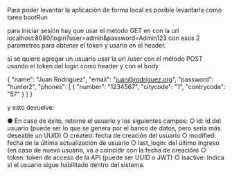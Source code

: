 Para poder levantar la aplicación de forma local
es posible levantarla como tarea bootRun

para iniciar sesión hay que usar el metodo GET  en con la url
localhost:8080/login?user=admin&password=Admin123
con esos 2 parametros para obtener el token y usarlo en el header.

si se quiere agregar un usuario usar la url /user con el método POST
usando el token del login como header y con el body 

{
    "name": "Juan Rodriguez",
    "email": "juan@rodriguez.org",
    "password": "hunter2",
    "phones": [
        {
            "number": "1234567",
            "citycode": "1",
            "contrycode": "57"
        }
    ]
}

y esto devuelve:

● En caso de éxito, retorne el usuario y los siguientes campos:
○ id: id del usuario (puede ser lo que se genera por el banco de datos, pero sería más
deseable un UUID)
○ created: fecha de creación del usuario
○ modified: fecha de la última actualización de usuario
○ last_login: del último ingreso (en caso de nuevo usuario, va a coincidir con la fecha
de creación)
○ token: token de acceso de la API (puede ser UUID o JWT)
○ isactive: Indica si el usuario sigue habilitado dentro del sistema.




